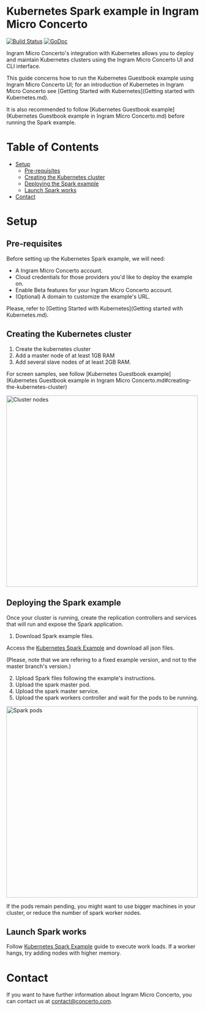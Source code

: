 
# Kubernetes Spark example in Ingram Micro Concerto
[![Build Status](https://drone.io/github.com/flexiant/concerto/status.png)][cli_build] [![GoDoc](https://godoc.org/github.com/flexiant/concerto?status.png)](https://godoc.org/github.com/flexiant/concerto)

Ingram Micro Concerto's integration with Kubernetes allows you to deploy and maintain Kubernetes clusters using the Ingram Micro Concerto UI and CLI interface.

This guide concerns how to run the Kubernetes Guestbook example using Ingram Micro Concerto UI; for an introduction of Kubernetes in Ingram Micro Concerto see [Getting Started with Kubernetes](Getting started with Kubernetes.md).

It is also recommended to follow [Kubernetes Guestbook example](Kubernetes Guestbook example in Ingram Micro Concerto.md) before running the Spark example.

# Table of Contents

- [Setup](#setup)
  - [Pre-requisites](#pre-requisites)
  - [Creating the Kubernetes cluster](#creating-the-kubernetes-cluster)
  - [Deploying the Spark example](#deploying-the-spark-example)
  - [Launch Spark works](#launch-spark-works)
- [Contact](#contact)

# Setup

## Pre-requisites

Before setting up the Kubernetes Spark example, we will need:

 - A Ingram Micro Concerto account.
 - Cloud credentials for those providers you'd like to deploy the example on.
 - Enable Beta features for your Ingram Micro Concerto account.
 - (Optional) A domain to customize the example's URL.

Please, refer to [Getting Started with Kubernetes](Getting started with Kubernetes.md).

## Creating the Kubernetes cluster

1. Create the kubernetes cluster
2. Add a master node of at least 1GB RAM
3. Add several slave nodes of at least 2GB RAM.

For screen samples, see follow [Kubernetes Guestbook example](Kubernetes Guestbook example in Ingram Micro Concerto.md#creating-the-kubernetes-cluster)

   <img src="./docs/images/cluster-nodes-spark.png" alt="Cluster nodes" width="500px" >

## Deploying the Spark example

Once your cluster is running, create the replication controllers and services that will run and expose the Spark application.

1. Download Spark example files.

Access the [Kubernetes Spark Example](https://github.com/kubernetes/kubernetes/tree/v1.0.7/examples/spark) and download all json files.

(Please, note that we are refering to a fixed example version, and not to the master branch's version.)

2. Upload Spark files following the example's instructions.
  1. Upload the spark master pod.
  2. Upload the spark master service.
  3. Upload the spark workers controller and wait for the pods to be running.


   <img src="./docs/images/spark-pods.png" alt="Spark pods" width="500px" >

   If the pods remain pending, you might want to use bigger machines in your cluster, or reduce the number of spark worker nodes.

## Launch Spark works

Follow [Kubernetes Spark Example](https://github.com/kubernetes/kubernetes/tree/v1.0.7/examples/spark) guide to execute work loads. If a worker hangs, try adding nodes with higher memory.

# Contact
If you want to have further information about Ingram Micro Concerto, you can contact us at <contact@concerto.com>.


[cli_build]: https://drone.io/github.com/flexiant/concerto/latest
[cli_linux]: https://drone.io/github.com/flexiant/concerto/files/concerto.x64.linux
[cli_darwin]: https://drone.io/github.com/flexiant/concerto/files/concerto.x64.darwin
[cli_windows]: https://drone.io/github.com/flexiant/concerto/files/concerto.x64.windows.exe
